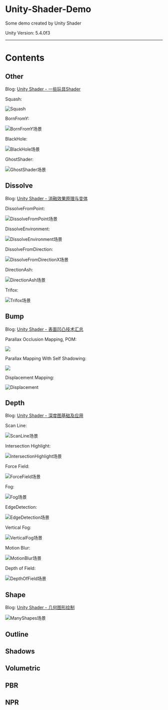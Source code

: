 # Unity-Shader-Demo
Some demo created by Unity Shader

Unity Version: 5.4.0f3

---

# Contents

## Other

Blog: [Unity Shader - 一些玩具Shader](https://www.jianshu.com/p/7cbae91e88d1)

Squash:

![Squash](http://upload-images.jianshu.io/upload_images/1278872-7d4999ed59000b22.gif?imageMogr2/auto-orient/strip)

BornFromY:

![BornFromY场景](http://upload-images.jianshu.io/upload_images/1278872-95deb6c0aee19308.gif?imageMogr2/auto-orient/strip)

BlackHole:

![BlackHole场景](http://upload-images.jianshu.io/upload_images/1278872-04a21714ad978db4.gif?imageMogr2/auto-orient/strip)

GhostShader:

![GhostShader场景](http://upload-images.jianshu.io/upload_images/1278872-7a931b421eb1cbdd.gif?imageMogr2/auto-orient/strip)

## Dissolve

Blog: [Unity Shader - 消融效果原理与变体](https://www.jianshu.com/p/d8b535efa9db)

DissolveFromPoint:

![DissolveFromPoint场景](http://upload-images.jianshu.io/upload_images/1278872-ab45be0e734ad50d.gif?imageMogr2/auto-orient/strip)

DissolveEnvironment:

![DissolveEnvironment场景](http://upload-images.jianshu.io/upload_images/1278872-5988620c15aafcc4.gif?imageMogr2/auto-orient/strip)

DissolveFromDirection:

![DissolveFromDirectionX场景](http://upload-images.jianshu.io/upload_images/1278872-a9316e8d17528ad7.gif?imageMogr2/auto-orient/strip)

DirectionAsh:

![DirectionAsh场景](http://upload-images.jianshu.io/upload_images/1278872-b0f841052d6b021c.gif?imageMogr2/auto-orient/strip)

Trifox:

![Trifox场景](http://upload-images.jianshu.io/upload_images/1278872-545861d291425e07.gif?imageMogr2/auto-orient/strip)

## Bump

Blog: [Unity Shader - 表面凹凸技术汇总](https://www.jianshu.com/p/fea6c9fc610f)

Parallax Occlusion Mapping, POM:

![](http://upload-images.jianshu.io/upload_images/1278872-94ceb16ac7a9f26a.png?imageMogr2/auto-orient/strip%7CimageView2/2/w/1240)

Parallax Mapping With Self Shadowing:

![](http://upload-images.jianshu.io/upload_images/1278872-4cf8d28db257d40d.png?imageMogr2/auto-orient/strip%7CimageView2/2/w/1240)

Displacement Mapping:

![Displacement](http://upload-images.jianshu.io/upload_images/1278872-f4937c6260a70eb8.png?imageMogr2/auto-orient/strip%7CimageView2/2/w/1240)

## Depth

Blog: [Unity Shader - 深度图基础及应用](https://www.jianshu.com/p/fea6c9fc610f)

Scan Line:

![ScanLine场景](http://upload-images.jianshu.io/upload_images/1278872-08f4c6582067bd57.gif?imageMogr2/auto-orient/strip)

Intersection Highlight:

![IntersectionHighlight场景](http://upload-images.jianshu.io/upload_images/1278872-9ec5d200a5af38f6.png?imageMogr2/auto-orient/strip%7CimageView2/2/w/1240)

Force Field:

![ForceField场景](http://upload-images.jianshu.io/upload_images/1278872-a918b5984febe871.png?imageMogr2/auto-orient/strip%7CimageView2/2/w/1240)

Fog:

![Fog场景](http://upload-images.jianshu.io/upload_images/1278872-4940d814bedf17aa.png?imageMogr2/auto-orient/strip%7CimageView2/2/w/1240)

EdgeDetection:

![EdgeDetection场景](http://upload-images.jianshu.io/upload_images/1278872-b8821751f5a5f2cd.png?imageMogr2/auto-orient/strip%7CimageView2/2/w/1240)

Vertical Fog:

![VerticalFog场景](http://upload-images.jianshu.io/upload_images/1278872-e3b89eebee867bce.png?imageMogr2/auto-orient/strip%7CimageView2/2/w/1240)

Motion Blur:

![MotionBlur场景](http://upload-images.jianshu.io/upload_images/1278872-e973b20de46e0fb4.gif?imageMogr2/auto-orient/strip)

Depth of Field:

![DepthOfField场景](http://upload-images.jianshu.io/upload_images/1278872-43ebd6026ef91794.png?imageMogr2/auto-orient/strip%7CimageView2/2/w/1240)

## Shape

Blog: [Unity Shader - 几何图形绘制](https://www.jianshu.com/p/3cb78b68b74f)

![ManyShapes场景](http://upload-images.jianshu.io/upload_images/1278872-1ee0ec23bd37038d.png?imageMogr2/auto-orient/strip%7CimageView2/2/w/1240)

## Outline

## Shadows

## Volumetric

## PBR

## NPR





